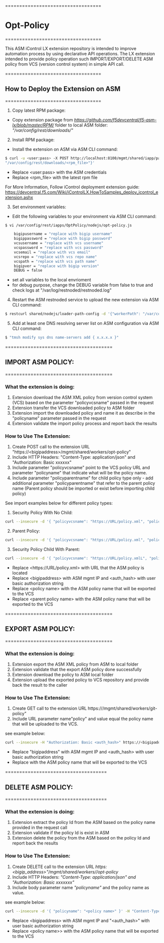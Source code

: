 ==================================

# Opt-Policy

==================================

This ASM iControl LX extension repository is intended to improve automation process by using declarative API operations.
The LX extension intended to provide policy operation such IMPORT/EXPORT/DELETE ASM policy from VCS (version control system) in simple API call.

==================================

## How to Deploy the Extension on ASM

==================================

1. Copy latest RPM package:

  - Copy extension package from _https://github.com/f5devcentral/f5-asm-lx/blob/master/RPM/_ folder to local ASM folder:
   _"/var/config/rest/downloads/"_

2. Install RPM package:

- Install the extension on ASM via ASM CLI command:
```sh
$ curl -u <user:pass> -X POST http://localhost:8100/mgmt/shared/iapp/package-management-tasks -d '{ "operation":"INSTALL","packageFilePath":
"/var/config/rest/downloads/<rpm_file>"}'
```
- Replace \<user:pass\> with the ASM credentials
- Replace \<rpm_file\> with the latest rpm file

For More Information, Follow iControl deployment extension guide: https://devcentral.f5.com/Wiki/iControlLX.HowToSamples_deploy_icontrol_extension.ashx

3. Set environment variables:

- Edit the following variables to your environment via ASM CLI command:

```sh
$ vi /var/config/rest/iapps/OptPolicy/nodejs/opt-policy.js

    bigipusername = "replace with bigip username"
    bigippassword = "replace with bigip password"
    vcsusername = "replace with vcs username"
    vcspassword = "replace with vcs password"
    vcsemail = "replace with vcs email"
    vcsrepo = "replace with vcs repo name"
    vcspath = "replace with vcs path name"
    bigipver = "replace with bigip version"
    DEBUG = false
  ```
- set all variables to the local envrioment
- for debug purpose, change the DEBUG variable from false to true and check logs at "/var/log/restnoded/restnoded.log"

4. Restart the ASM restnoded service to upload the new extension via ASM CLI command:

```sh
$ restcurl shared/nodejs/loader-path-config -d '{"workerPath": "/var/config/rest/iapps/OptPolicy"}'
```

5. Add at least one DNS resolving server list on ASM configuration via ASM CLI command:

```sh
$ "tmsh modify sys dns name-servers add { x.x.x.x }"
```

======================================

## IMPORT ASM POLICY:

======================================

### What the extension is doing:
1. Extension download the ASM XML policy from version control system (VCS) based on the parameter "policyvcsname" passed in the request
2. Extension transfer the VCS downloaded policy to ASM folder
3. Extension import the downloaded policy and name it as describe in the "policyname" parameter passed in the request
4. Extension validate the import policy process and report back the results


### How to Use The Extension:
1. Create POST call to the extension URL "https://\<bigipaddress\>/mgmt/shared/workers/opt-policy"
2. Include HTTP Headers: "Content-Type: application/json" and "Authorization: Basic xxxxxx"
3. Include parameter "policyvcsname" point to the VCS policy URL and parameter "policyname" that indicate what will be the policy name.
4. Include parameter "policyparentname" for child policy type only - add additional parameter "policyparentname" that refer to the parent policy name (Parent policy should be imported or exist before importing child policy)

See import examples below for different policy types:

1. Security Policy With No Child:
```sh
curl --insecure -d '{ "policyvcsname": "https://URL/policy.xml", "policyname": "<policy name>" }' -H "Content-Type: application/json" -H "Authorization: Basic <auth_hash>" -X POST https://<bigipaddress>/mgmt/shared/workers/opt-policy
```
2. Parent Policy:
```sh
curl --insecure -d '{ "policyvcsname": "https://URL/policy.xml", "policyname": "<policy name>" }' -H "Content-Type: application/json" -H "Authorization: Basic <auth_hash>" -X POST https://<bigipaddress>/mgmt/shared/workers/opt-policy
```
3. Security Policy Child With Parent:
```sh
curl --insecure -d '{ "policyvcsname": "https://URL/policy.xmlL", "policyname": "<policy name>", "policyparentname": "<parent policy name>" }' -H "Content-Type: application/json" -H "Authorization: Basic <auth_hash>" -X POST https://<bigipaddress>/mgmt/shared/workers/opt-policy
```

- Replace \<https://URL/policy.xml\> with URL that the ASM policy is located
- Replace \<bigipaddress\> with ASM mgmt IP and \<auth_hash\> with user basic authorization string
- Replace \<policy name\> with the ASM policy name that will be exported to the VCS
- Replace \<parent policy name\> with the ASM policy name that will be exported to the VCS


======================================

## EXPORT ASM POLICY:

======================================

### What the extension is doing:
1. Extension export the ASM XML policy from ASM to local folder
2. Extension validate that the export ASM policy done successfully
3. Extension download the policy to ASM local folder
3. Extension upload the exported policy to VCS repository and provide back the result to the caller  

### How to Use The Extension:
1. Create GET call to the extension URL https://<bigipaddress>/mgmt/shared/workers/git-policy"
2. Include URL parameter name"policy" and value equal the policy name that will be uploaded to the VCS.

see example below:

```sh
curl --insecure -H "Authorization: Basic <auth_hash>" https://<bigipaddress>/mgmt/shared/workers/opt-policy?policy=<policy name>
```

- Replace "bigipaddress" with ASM mgmt IP and <auth_hash> with user basic authorization string
- Replace <policy name> with the ASM policy name that will be exported to the VCS


====================================

## DELETE ASM POLICY:

====================================

### What the extension is doing:
1. Extension extract the policy Id from the ASM based on the policy name provided in the request call
2. Extension validate if the policy Id is exist in ASM
3. Extension delete the policy from the ASM based on the policy Id and report back the results

### How to Use The Extension:
1. Create DELETE call to the extension URL _https:<bigip_address>"/mgmt/shared/workers//opt-policy_
2. Include HTTP Headers: _"Content-Type: application/json" and "Authorization: Basic xxxxxxx"_
3. Include body parameter name _"policyname"_ and the policy name as value.

see example below:
```sh
curl --insecure -d '{ "policyname": "<policy name>" }' -H "Content-Type: application/json" -H "Authorization: Basic <auth_hash>=" -X DELETE https://<bigipaddress>/mgmt/shared/workers/opt-policy
```

- Replace \<bigipaddress\> with ASM mgmt IP and "<auth_hash>" with user basic authorization string
- Replace \<policy name>\> with the ASM policy name that will be exported to the VCS
